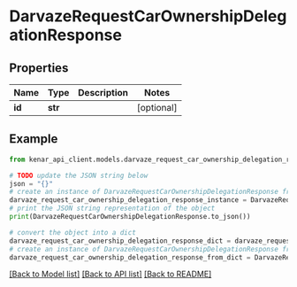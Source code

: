 # DarvazeRequestCarOwnershipDelegationResponse


## Properties

Name | Type | Description | Notes
------------ | ------------- | ------------- | -------------
**id** | **str** |  | [optional] 

## Example

```python
from kenar_api_client.models.darvaze_request_car_ownership_delegation_response import DarvazeRequestCarOwnershipDelegationResponse

# TODO update the JSON string below
json = "{}"
# create an instance of DarvazeRequestCarOwnershipDelegationResponse from a JSON string
darvaze_request_car_ownership_delegation_response_instance = DarvazeRequestCarOwnershipDelegationResponse.from_json(json)
# print the JSON string representation of the object
print(DarvazeRequestCarOwnershipDelegationResponse.to_json())

# convert the object into a dict
darvaze_request_car_ownership_delegation_response_dict = darvaze_request_car_ownership_delegation_response_instance.to_dict()
# create an instance of DarvazeRequestCarOwnershipDelegationResponse from a dict
darvaze_request_car_ownership_delegation_response_from_dict = DarvazeRequestCarOwnershipDelegationResponse.from_dict(darvaze_request_car_ownership_delegation_response_dict)
```
[[Back to Model list]](../README.md#documentation-for-models) [[Back to API list]](../README.md#documentation-for-api-endpoints) [[Back to README]](../README.md)


